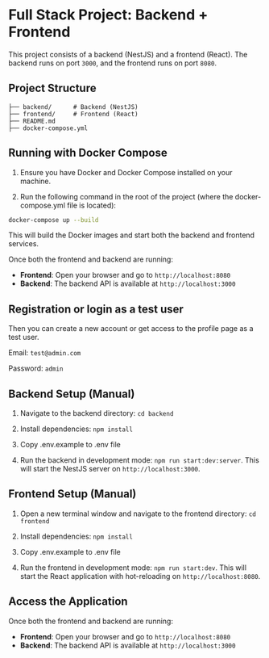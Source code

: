 # Full Stack Project: Backend + Frontend

This project consists of a backend (NestJS) and a frontend (React). The backend runs on port `3000`, and the frontend runs on port `8080`.

## Project Structure

```
├── backend/      # Backend (NestJS)
├── frontend/     # Frontend (React)
├── README.md
├── docker-compose.yml
```

## Running with Docker Compose

1. Ensure you have Docker and Docker Compose installed on your machine.

2. Run the following command in the root of the project (where the docker-compose.yml file is located):

```bash
docker-compose up --build
```

This will build the Docker images and start both the backend and frontend services.

Once both the frontend and backend are running:

- **Frontend**: Open your browser and go to `http://localhost:8080`
- **Backend**: The backend API is available at `http://localhost:3000`

## Registration or login as a test user

Then you can create a new account or get access to the profile page as a test user.

Email: `test@admin.com`

Password: `admin`

## Backend Setup (Manual)

1. Navigate to the backend directory: `cd backend`

2. Install dependencies: `npm install`

3. Copy .env.example to .env file

4. Run the backend in development mode: `npm run start:dev:server`. This will start the NestJS server on `http://localhost:3000`.

## Frontend Setup (Manual)

1. Open a new terminal window and navigate to the frontend directory: `cd frontend`

2. Install dependencies: `npm install`

3. Copy .env.example to .env file

4. Run the frontend in development mode: `npm run start:dev`. This will start the React application with hot-reloading on `http://localhost:8080`.

## Access the Application

Once both the frontend and backend are running:

- **Frontend**: Open your browser and go to `http://localhost:8080`
- **Backend**: The backend API is available at `http://localhost:3000`